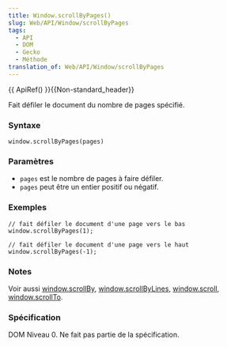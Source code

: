 ```yaml
---
title: Window.scrollByPages()
slug: Web/API/Window/scrollByPages
tags:
  - API
  - DOM
  - Gecko
  - Méthode
translation_of: Web/API/Window/scrollByPages
---
```

{{ ApiRef() }}{{Non-standard_header}}

Fait défiler le document du nombre de pages spécifié.

### Syntaxe

    window.scrollByPages(pages)

### Paramètres

- `pages` est le nombre de pages à faire défiler.
- `pages` peut être un entier positif ou négatif.

### Exemples

    // fait défiler le document d'une page vers le bas
    window.scrollByPages(1);

    // fait défiler le document d'une page vers le haut
    window.scrollByPages(-1);

### Notes

Voir aussi [window.scrollBy](/fr/docs/Web/API/Window/scrollByPages), [window.scrollByLines](/fr/docs/Web/API/Window/scrollByPages), [window.scroll](/fr/docs/Web/API/Window/scroll), [window.scrollTo](fr/docs/Web/API/Window/scrollTo).

### Spécification

DOM Niveau 0. Ne fait pas partie de la spécification.
